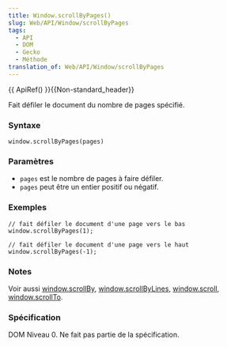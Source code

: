 ```yaml
---
title: Window.scrollByPages()
slug: Web/API/Window/scrollByPages
tags:
  - API
  - DOM
  - Gecko
  - Méthode
translation_of: Web/API/Window/scrollByPages
---
```

{{ ApiRef() }}{{Non-standard_header}}

Fait défiler le document du nombre de pages spécifié.

### Syntaxe

    window.scrollByPages(pages)

### Paramètres

- `pages` est le nombre de pages à faire défiler.
- `pages` peut être un entier positif ou négatif.

### Exemples

    // fait défiler le document d'une page vers le bas
    window.scrollByPages(1);

    // fait défiler le document d'une page vers le haut
    window.scrollByPages(-1);

### Notes

Voir aussi [window.scrollBy](/fr/docs/Web/API/Window/scrollByPages), [window.scrollByLines](/fr/docs/Web/API/Window/scrollByPages), [window.scroll](/fr/docs/Web/API/Window/scroll), [window.scrollTo](fr/docs/Web/API/Window/scrollTo).

### Spécification

DOM Niveau 0. Ne fait pas partie de la spécification.
